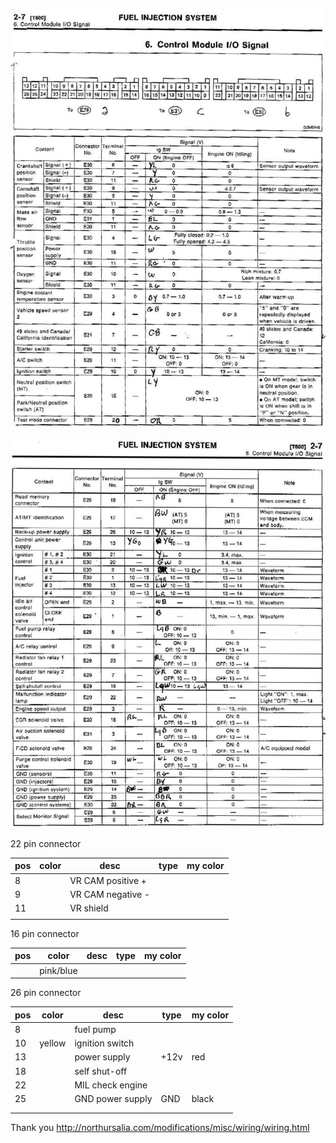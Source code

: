 ![x](oem_docs/Subaru/1993ecu.jpg)

![x](oem_docs/Subaru/1993ecu1.jpg)


22 pin connector

| pos | color        | desc                     | type                             | my color |
| --- | ------------ | ------------------------ | -------------------------------- | -------- |
| 8   |              | VR CAM positive +        |                                  |          |
| 9   |              | VR CAM negative -        |                                  |          |
| 11  |              | VR shield                |                                  |          |
|     |              |                          |                                  |          |


16 pin connector

| pos | color        | desc                     | type                             | my color |
| --- | ------------ | ------------------------ | -------------------------------- | -------- |
|     | pink/blue    |                          |                                  |          |


26 pin connector

| pos | color        | desc                     | type                             | my color |
| --- | ------------ | ------------------------ | -------------------------------- | -------- |
| 8   |              | fuel pump                |                                  |          |
| 10  | yellow       | ignition switch          |                                  |          |
| 13  |              | power supply             | +12v                             | red      |
| 18  |              | self shut-off            |                                  |          |
| 22  |              | MIL check engine         |                                  |          |
| 25  |              | GND power supply         | GND                              | black    |
|     |              |                          |                                  |          |
|     |              |                          |                                  |          |



Thank you http://northursalia.com/modifications/misc/wiring/wiring.html
